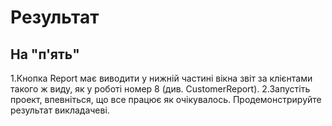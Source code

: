 # Результат 


## На "п'ять"
1.Кнопка Report має виводити у нижній частині вікна звіт за клієнтами такого ж виду, як у роботі номер 8 (див. CustomerReport).
2.Запустіть проект, впевніться, що все працює як очікувалось. Продемонстрируйте результат викладачеві.

